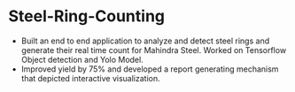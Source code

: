 # Steel-Ring-Counting

- Built an end to end application to analyze and detect steel rings and generate their real time count for Mahindra Steel. Worked on Tensorflow Object detection and Yolo Model.
- Improved yield by 75% and developed a report generating mechanism that depicted interactive visualization.
